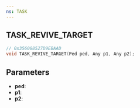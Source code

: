 ```yaml
---
ns: TASK
---
```

## TASK_REVIVE_TARGET

```c
// 0x356088527D9EBAAD
void TASK_REVIVE_TARGET(Ped ped, Any p1, Any p2);
```

## Parameters
* **ped**:
* **p1**:
* **p2**:
